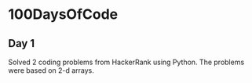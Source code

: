 # 100DaysOfCode

## Day 1
Solved 2 coding problems from HackerRank using Python. The problems were based on 2-d arrays.
